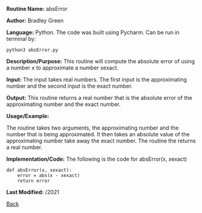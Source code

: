

**Routine Name:**           absError

**Author:** Bradley Green

**Language:** Python. The code was built using Pycharm. Can be run in terminal by:


    python3 absError.py


**Description/Purpose:** This routine will compute the absolute error of using a number x to approximate a number 
xexact. 

**Input:** The input takes real numbers.  The first input is the approximating number and the second input is the exact number.

**Output:** This routine returns a real number that is the absolute error of the approximating number and the exact number.  

**Usage/Example:**

The routine takes two arguments, the approximating number and the number that is being approximated.  It then takes an absolute value
of the approximating number take away the exact number.  The routine the returns a real number.  



**Implementation/Code:** The following is the code for absError(x, xexact)

    
    def absError(x, xexact):
        error = abs(x - xexact)
        return error
    


**Last Modified:** /2021

[Back](README.md)
